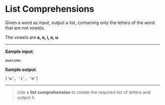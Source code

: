 # List Comprehensions

Given a word as input, output a list, containing only the letters of the word that are not vowels.

The vowels are **a, e, i, o, u**.

---

**Sample input**: 
```
awesome
```

**Sample output**: 
```
['w', 's', 'm']
```

---

>Use a **list comprehension** to create the required list of letters and output it.